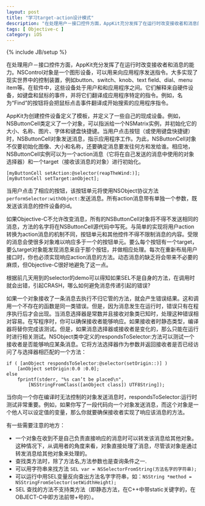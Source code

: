 ```yaml
---
layout: post
title: "学习target-action设计模式"
description: "在处理用户－接口控件方面，AppKit充分发挥了在运行时改变接收者和消息的能力。NSControl对象是一个图形设备，可以用来向应用程序发送指令。大多实现了现实世界中的控制装置，例如button、switch、knob、text field、dial、menu item等。在软件中，这些设备处于用户和和应用程序之间。它们解释来自硬件设备，如键盘和鼠标的事件，并将它们翻译成应用程序特定的指令。例如，名为“Find”的按钮将会把鼠标点击事件翻译成开始搜索的应用程序指令。"
tags: [ Objective-c ]
category: iOS
---
```

{% include JB/setup %}

在处理用户－接口控件方面，AppKit充分发挥了在运行时改变接收者和消息的能力。NSControl对象是一个图形设备，可以用来向应用程序发送指令。大多实现了现实世界中的控制装置，例如button、switch、knob、text field、dial、menu item等。在软件中，这些设备处于用户和和应用程序之间。它们解释来自硬件设备，如键盘和鼠标的事件，并将它们翻译成应用程序特定的指令。例如，名为“Find”的按钮将会把鼠标点击事件翻译成开始搜索的应用程序指令。

AppKit为创建控件设备定义了模板，并定义了一些自己的现成设备。例如，NSButtonCell类定义了一个对象，可以指派给一个NSMatrix实例，并初始化它的大小、名称、图片、字体和键盘快捷键。当用户点击按钮（或使用键盘快捷键）时，NSButtonCell对象发送消息，指示应用程序工作。为此，NSButtonCell对象不仅要初始化图像、大小和名称，还要确定消息要发往何方和发给谁。相应地，NSButtonCell实例可以为一个action消息（它将在自己发送的消息中使用的对象选择器）和一个target（接收该消息的对象）进行初始化。

    [myButtonCell setAction:@selector(reapTheWind:)];  
    [myButtonCell setTarget:anObject];  

当用户点击了相应的按钮，该按钮单元将使用NSObject协议方法`performSelector:withObject:`发送消息。所有action消息带有单独一个参数，既发送该消息的控件设备的id。

如果Objective-C不允许改变消息，所有的NSButtonCell对象将不得不发送相同的消息，方法的名字将在NSButtonCell源代码中写死。与简单的实现将用户action转换为action消息的机制不同，按钮单元和其他控件不得不限制消息的内容。受限的消息会使很多对象难以响应多于一个的按钮单元。要么每个按钮有一个target，要么target对象能发现消息来自于那个按钮，并做相应处理。每次在重新布局用户接口时，你也必须实现响应action消息的方法。动态消息的缺乏将会带来不必要的麻烦，但Objective-C很好地避免了这一点。

根据前几天用到的selector的demo可以得知如果SEL不是自身的方法，在调用时就会出错，引起CRASH，哪么如何避免消息传递引起的错误?

如果一个对象接收了一条消息去执行不归它管的方法，就会产生错误结果。这和调用一个不存在的函数是同一类错误。但是，因为消息发生在运行时，错误只有在程序执行后才会出现。当消息选择器是常数并且接收对象类已知时，处理这种错误相对容易。在写程序时，你可以确保接收者能够响应。如果接收者时静态类型，编译器将替你完成该测试。但是，如果消息选择器或接收者是变化的，那么只能在运行时进行相关测试。NSObject类中定义的respondsToSelector:方法可以测试一个接收者是否能够响应某条消息。它将方法选择器作为参数并返回接收者是否已经访问了与选择器相匹配的一个方法：

    if ( [anObject respondsToSelector:@selector(setOrigin::)] )  
        [anObject setOrigin:0.0 :0.0];  
    else  
        fprintf(stderr, "%s can’t be placed\n",  
            [NSStringFromClass([anObject class]) UTF8String]);  

当你向一个你在编译时无法控制的对象发送消息时，respondsToSelector:运行时测试非常重要。例如，如果你写了一段代码向一个对象发送消息，而这个对象是一个他人可以设定值的变量，那么你就要确保接收者实现了响应该消息的方法。

有一些需要注意的地方：

- 一个对象在收到不是自己负责直接响应的消息时可以转发该消息给其他对象。这种情况下，从调用者的角度来看，对象直接处理了消息，尽管该对象是通过转发消息给其他对象来处理的。
- 查找类方法时，除了方法名,方法参数也是查询条件之一.
- 可以用字符串来找方法 `SEL var = NSSelectorFromString(方法名字的字符串);`
- 可以运行中用SEL变量反向查出方法名字字符串，如：`NSString *method = NSStringFromSelector(setWidthHeight);`
- SEL 查找的方法不支持类方法（即静态方法，在C++中带static关键字的，在OBJECT-C中即方法前带+号的）。

